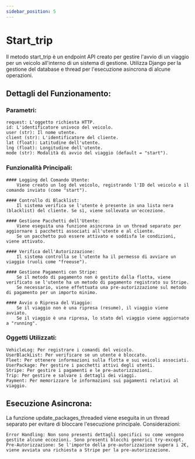 ```yaml
---
sidebar_position: 5
---
```


# Start_trip

Il metodo start_trip è un endpoint API creato per gestire l'avvio di un viaggio per un veicolo all'interno di un sistema di gestione. Utilizza Django per la gestione del database e thread per l'esecuzione asincrona di alcune operazioni.

## Dettagli del Funzionamento:
### Parametri:

    request: L'oggetto richiesta HTTP.
    id: L'identificatore univoco del veicolo.
    user (str): Il nome utente.
    client (str): L'identificatore del cliente.
    lat (float): Latitudine dell'utente.
    lng (float): Longitudine dell'utente.
    mode (str): Modalità di avvio del viaggio (default = "start").

### Funzionalità Principali:

    #### Logging del Comando Utente:
        Viene creato un log del veicolo, registrando l'ID del veicolo e il comando inviato (come "start").

    #### Controllo di Blacklist:
        Il sistema verifica se l'utente è presente in una lista nera (blacklist) del cliente. Se sì, viene sollevata un'eccezione.

    #### Gestione Pacchetti dell'Utente:
        Viene eseguita una funzione asincrona in un thread separato per aggiornare i pacchetti associati all'utente e al cliente.
        Se un pacchetto può essere attivato e soddisfa le condizioni, viene attivato.

    #### Verifica dell'Autorizzazione:
        Il sistema controlla se l'utente ha il permesso di avviare un viaggio (ruoli come "freeuse").

    #### Gestione Pagamenti con Stripe:
        Se il metodo di pagamento non è gestito dalla flotta, viene verificato se l'utente ha un metodo di pagamento registrato su Stripe.
        Se necessario, viene effettuata una pre-autorizzazione sul metodo di pagamento per un importo minimo.

    #### Avvio o Ripresa del Viaggio:
        Se il viaggio non è una ripresa (resume), il viaggio viene avviato.
        Se il viaggio è una ripresa, lo stato del viaggio viene aggiornato a "running".

### Oggetti Utilizzati:

    VehicleLog: Per registrare i comandi del veicolo.
    UserBlackList: Per verificare se un utente è bloccato.
    Fleet: Per ottenere informazioni sulla flotta e sui veicoli associati.
    UserPackage: Per gestire i pacchetti attivi degli utenti.
    Stripe: Per gestire i pagamenti e le pre-autorizzazioni.
    Trip: Per gestire e salvare i dettagli dei viaggi.
    Payment: Per memorizzare le informazioni sui pagamenti relativi al viaggio.

## Esecuzione Asincrona:

La funzione update_packages_threaded viene eseguita in un thread separato per evitare di bloccare l'esecuzione principale.
Considerazioni:

    Error Handling: Non sono presenti dettagli specifici su come vengono gestite alcune eccezioni. Sono presenti blocchi generici try-except.
    Pre-Autorizzazione: Se l'importo della pre-autorizzazione supera i 2€, viene avviata una richiesta a Stripe per la pre-autorizzazione.